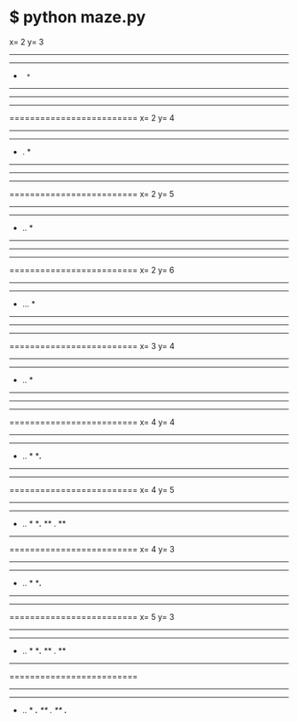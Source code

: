 $ python maze.py
=========================
x= 2  y= 3
********
  ******
*      *
**** ***
**    **
*** ****
=========================
x= 2  y= 4
********
  ******
*  .   *
**** ***
**    **
*** ****
=========================
x= 2  y= 5
********
  ******
*  ..  *
**** ***
**    **
*** ****
=========================
x= 2  y= 6
********
  ******
*  ... *
**** ***
**    **
*** ****
=========================
x= 3  y= 4
********
  ******
*  ..  *
**** ***
**    **
*** ****
=========================
x= 4  y= 4
********
  ******
*  ..  *
****.***
**    **
*** ****
=========================
x= 4  y= 5
********
  ******
*  ..  *
****.***
**  . **
*** ****
=========================
x= 4  y= 3
********
  ******
*  ..  *
****.***
**   **
*** ****
=========================
x= 5  y= 3
********
  ******
*  ..  *
****.***
** . **
*** ****
=========================
********
  ******
*  ..  *
****.***
** . **
***.****